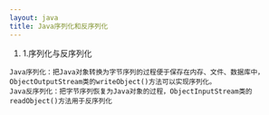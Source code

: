 ```yaml
---
layout: java
title: Java序列化和反序列化
---
```

1. 1.序列化与反序列化
<pre><code>Java序列化：把Java对象转换为字节序列的过程便于保存在内存、文件、数据库中，ObjectOutputStream类的writeObject()方法可以实现序列化。
Java反序列化：把字节序列恢复为Java对象的过程，ObjectInputStream类的 readObject()方法用于反序列化
</code></pre>